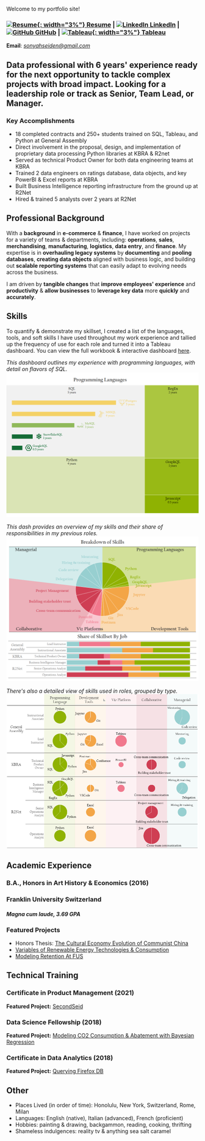 <style>
body {
  background-image: url('https://www.toptal.com/designers/subtlepatterns/uploads/ep_naturalwhite.png');
}
</style>

Welcome to my portfolio site!    
   
### [![Resume](https://img.icons8.com/dotty/80/resume.png){: width="3%"} Resume](./assets/Sonyah%20G%20Seiden%20-%20Resume.pdf) | [![LinkedIn](https://i.stack.imgur.com/gVE0j.png) LinkedIn](https://www.linkedin.com/in/sonyahseiden/) | [![GitHub](https://i.stack.imgur.com/tskMh.png) GitHub](https://github.com/sonyah-hawaii) | [![Tableau](https://logowik.com/content/uploads/images/tableau-software.jpg){: width="3%"} Tableau](https://public.tableau.com/app/profile/sonyah/vizzes)   
**Email**: *sonyahseiden@gmail.com*   

## Data professional with 6 years' experience ready for the next opportunity to tackle complex projects with broad impact. Looking for a leadership role or track as Senior, Team Lead, or Manager.

### **Key Accomplishments**
- 18 completed contracts and 250+ students trained on SQL, Tableau, and Python at General Assembly
- Direct involvement in the proposal, design, and implementation of proprietary data processing Python libraries at KBRA & R2net
- Served as technical Product Owner for both data engineering teams at KBRA
- Trained 2 data engineers on ratings database, data objects, and key PowerBI & Excel reports at KBRA
- Built Business Intelligence reporting infrastructure from the ground up at R2Net
- Hired & trained 5 analysts over 2 years at R2Net

## **Professional Background**  
With a **background** in **e-commerce** & **finance**, I have worked on projects for a variety of teams & departments, including: **operations**, **sales**, **merchandising**, **manufacturing**, **logistics**, **data entry**, and **finance**. My expertise is in **overhauling legacy systems** by **documenting** and **pooling** **databases**, **creating data objects** aligned with business logic, and building out **scalable reporting systems** that can easily adapt to evolving needs across the business.   
   
I am driven by **tangible changes** that **improve employees' experience** and **productivity** & **allow businesses** to **leverage key data** more **quickly** and **accurately**.  
    
## **Skills**
To quantify & demonstrate my skillset, I created a list of the languages, tools, and soft skills I have used throughout my work experience and tallied up the frequency of use for each role and turned it into a Tableau dashboard. You can view the full workbook & interactive dashboard [here](https://public.tableau.com/views/SkillsDashboard_17017951188280/Dashboard1?:language=en-US&publish=yes&:display_count=n&:origin=viz_share_link).   
   
*This dashboard outlines my experience with programming languages, with detail on flavors of SQL.*   
![Languages](/assets/programming_experience.png)
      
*This dash provides an overview of my skills and their share of responsibilities in my previous roles.*   
![Skills](/assets/skills_dash.png)   
     
*There's also a detailed view of skills used in roles, grouped by type.*
![Skills-by-job](/assets/skills_by_job.png)

## **Academic Experience**
### B.A., Honors in Art History & Economics (2016)
### Franklin University Switzerland
#### *Magna cum laude, 3.69 GPA*
### **Featured Projects**
- Honors Thesis: [The Cultural Economy Evolution of Communist China](https://www.dropbox.com/s/gsgqfrrfpdt7qh1/Senior%20Project.pdf?dl=0)
- [Variables of Renewable Energy Technologies & Consumption](https://drive.google.com/file/d/0Bzl5OOP0E_4ld2dhYmhoTzVnYUE/view?resourcekey=0-owW0jMXz2Rw2ryLsqcmWJg)
- [Modeling Retention At FUS](https://www.slideshare.net/SonyahSeiden/retention-at-fus-63031477)

## **Technical Training**
### Certificate in Product Management (2021)   
**Featured Project:** [SecondSeid](https://docs.google.com/presentation/d/1QKnIY2CV-IryE60fJK4vqi5bh5KWzC5ZHBQ_wkm0OpU/edit?usp=sharing)   
### Data Science Fellowship (2018)   
**Featured Project:** [Modeling CO2 Consumption & Abatement with Bayesian Regression](https://github.com/sonyah-hawaii/Capstone)   
### Certificate in Data Analytics (2018)   
**Featured Project:** [Querying Firefox DB](https://github.com/sonyah-hawaii/SQL_Queries)   

## **Other**
* Places Lived (in order of time): Honolulu, New York, Switzerland, Rome, Milan
* Languages: English (native), Italian (advanced), French (proficient)
* Hobbies: painting & drawing, backgammon, reading, cooking, thrifting
* Shameless indulgences: reality tv & anything sea salt caramel